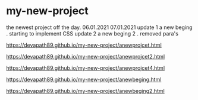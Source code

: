 # my-new-project
the newest project off the day. 06.01.2021
07.01.2021
update 1 a new beging . starting to implement CSS 
update 2 a new beging 2 . removed para's 





https://devapath89.github.io/my-new-project/anewprojcet.html

https://devapath89.github.io/my-new-project/anewprojcet2.html

https://devapath89.github.io/my-new-project/anewprojcet4.html

https://devapath89.github.io/my-new-project/anewbeging.html

https://devapath89.github.io/my-new-project/anewbeging2.html
